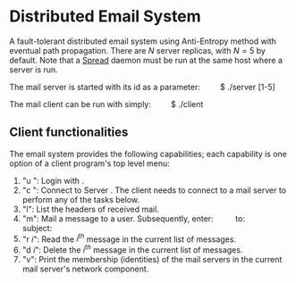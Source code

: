 # Distributed Email System
A fault-tolerant distributed email system using Anti-Entropy method with eventual path propagation. There are $N$ server replicas, with $N=5$ by default. Note that a [Spread](http://spread.org/) daemon must be run at the same host where a server is run.

The mail server is started with its id as a parameter:
$\qquad$$ ./server [1-5]
    
The mail client can be run with simply:
$\qquad$$ ./client

## Client functionalities
The email system provides the following capabilities; each capability is one option of a client program's top level menu:
1. "u _<user name>_": Login with _<user name>_. 
2. "c _<id>_": Connect to Server _<id>_. The client needs to connect to a mail server to perform any of the tasks below.
3. "l": List the headers of received mail.
4. "m": Mail a message to a user. Subsequently, enter:
   $\qquad$ to:  _<user name>_
   $\qquad$ subject:  _<subject string>_
   $\qquad$ _<msg string>_
5. "r $i$": Read the $i^{th}$ message in the current list of messages.
6. "d $i$": Delete the $i^{th}$ message in the current list of messages.
7. "v": Print the membership (identities) of the mail servers in the current mail server's network component. 
